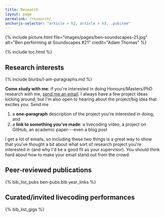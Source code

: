 ```yaml
---
title: Research
layout: page
permalink: /research/
anchorjs-selector: "article > h2, article > h3, .pubitem"
---
```


{% include picture.html file="images/pages/ben-soundscapes-21.jpg" alt="Ben performing at Soundscapes #21" credit="Adam Thomas" %}

{% include toc.html %}

## Research interests

{% include blurbs/I-am-paragraphs.md %}

<div class="hl-para" markdown="1">

**Come study with me**: if you're interested in doing Honours/Masters/PhD
research with me, [send me an email](mailto:ben.swift@anu.edu.au). I always have
a few project ideas kicking around, but I'm also open to hearing about the
project/big idea that excites _you_. Send me

1. a **one-paragraph** description of the project you're interested in doing,
   and
2. a **link to something you've made**: a livecoding video, a project on GitHub,
   an academic paper---even a blog post

I get a lot of emails, so including these two things is a great way to show that
you've thought a bit about what sort of research project you're interested in
(and why I'd be a good fit as your supervisor). You should think hard about how
to make your email stand out from the crowd.

</div>

## Peer-reviewed publications

{% bib_list_pubs ben-pubs.bib year_links %}

## Curated/invited livecoding performances

{% bib_list_gigs %}
